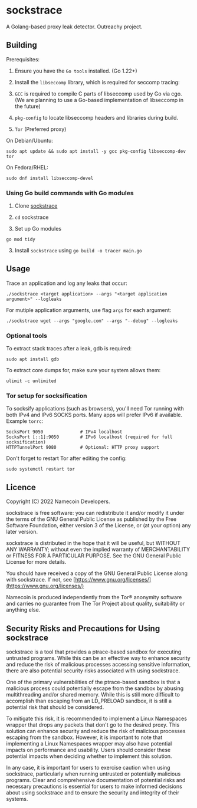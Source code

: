 # sockstrace
A Golang-based proxy leak detector. Outreachy project.

## Building
Prerequisites:

1. Ensure you have the `Go tools` installed. (Go 1.22+)

2. Install the `libseccomp` library, which is required for seccomp tracing:

3. `GCC` is required to compile C parts of libseccomp used by Go via cgo. (We are planning to use a Go-based implementation of libseccomp in the future)

4. `pkg-config` to locate libseccomp headers and libraries during build.

5. `Tor` (Preferred proxy)

On Debian/Ubuntu:
```
sudo apt update && sudo apt install -y gcc pkg-config libseccomp-dev tor
```
On Fedora/RHEL:
```
sudo dnf install libseccomp-devel
```

### Using Go build commands with Go modules
1. Clone [sockstrace](https://github.com/namecoin/sockstrace) 

2. `cd` sockstrace

3. Set up Go modules
```
go mod tidy
```

3. Install `sockstrace` using `go build -o tracer main.go`


## Usage
Trace an application and log any leaks that occur:
```
./sockstrace <target application> --args "<target application argument>" --logleaks
```
For mutiple application arguments, use flag `args` for each argument:
```
./sockstrace wget --args "google.com" --args "--debug" --logleaks
```

### Optional tools

To extract stack traces after a leak, gdb is required:
```
sudo apt install gdb
```

To extract core dumps for, make sure your system allows them:
```
ulimit -c unlimited
```

### Tor setup for socksification
To socksify applications (such as browsers), you'll need Tor running with both IPv4 and IPv6 SOCKS ports. Many apps will prefer IPv6 if available.
Example `torrc`:
```
SocksPort 9050              # IPv4 localhost
SocksPort [::1]:9050        # IPv6 localhost (required for full socksification)
HTTPTunnelPort 9080         # Optional: HTTP proxy support
```
Don't forget to restart Tor after editing the config:
```
sudo systemctl restart tor
```

## Licence

Copyright (C) 2022 Namecoin Developers.

sockstrace is free software: you can redistribute it and/or modify
it under the terms of the GNU General Public License as published by
the Free Software Foundation, either version 3 of the License, or
(at your option) any later version.

sockstrace is distributed in the hope that it will be useful,
but WITHOUT ANY WARRANTY; without even the implied warranty of
MERCHANTABILITY or FITNESS FOR A PARTICULAR PURPOSE.  See the
GNU General Public License for more details.

You should have received a copy of the GNU General Public License
along with sockstrace.  If not, see [https://www.gnu.org/licenses/](https://www.gnu.org/licenses/)

Namecoin is produced independently from the Tor® anonymity software and carries no guarantee from The Tor Project about quality, suitability or anything else.


## Security Risks and Precautions for Using sockstrace

sockstrace is a tool that provides a ptrace-based sandbox for executing untrusted programs. While this can be an effective way to enhance security and reduce the risk of malicious processes accessing sensitive information, there are also potential security risks associated with using sockstrace.

One of the primary vulnerabilities of the ptrace-based sandbox is that a malicious process could potentially escape from the sandbox by abusing multithreading and/or shared memory. While this is still more difficult to accomplish than escaping from an LD_PRELOAD sandbox, it is still a potential risk that should be considered.

To mitigate this risk, it is recommended to implement a Linux Namespaces wrapper that drops any packets that don't go to the desired proxy. This solution can enhance security and reduce the risk of malicious processes escaping from the sandbox.
However, it is important to note that implementing a Linux Namespaces wrapper may also have potential impacts on performance and usability. Users should consider these potential impacts when deciding whether to implement this solution.

In any case, it is important for users to exercise caution when using sockstrace, particularly when running untrusted or potentially malicious programs. Clear and comprehensive documentation of potential risks and necessary precautions is essential for users to make informed decisions about using sockstrace and to ensure the security and integrity of their systems.

